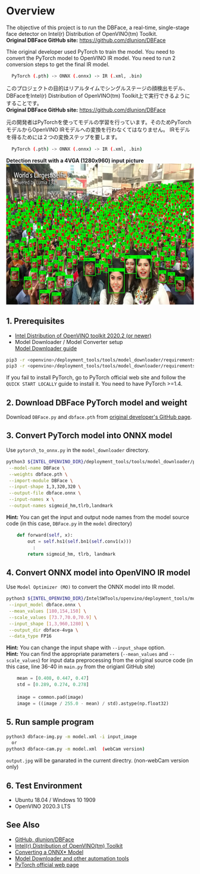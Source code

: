 # Overview
The objective of this project is to run the DBFace, a real-time, single-stage face detector on Intel(r) Distribution of OpenVINO(tm) Toolkit.  
**Original DBFace GitHub site:**
https://github.com/dlunion/DBFace

Thie original developer used PyTorch to train the model. You need to convert the PyTorch model to OpenVINO IR model. You need to run 2 conversion steps to get the final IR model.  
```sh
  PyTorch (.pth) -> ONNX (.onnx) -> IR (.xml, .bin)
```

このプロジェクトの目的はリアルタイムでシングルステージの顔検出モデル、DBFaceをIntel(r) Distribution of OpenVINO(tm) Toolkit上で実行できるようにすることです。  
**Original DBFace GitHub site:**
https://github.com/dlunion/DBFace

元の開発者はPyTorchを使ってモデルの学習を行っています。そのためPyTorchモデルからOpenVINO IRモデルへの変換を行わなくてはなりません。 IRモデルを得るためには２つの変換ステップを要します。
```sh
  PyTorch (.pth) -> ONNX (.onnx) -> IR (.xml, .bin)
```

**Detection result with a 4VGA (1280x960) input picture**
![output](resources/output.jpg)

## 1. Prerequisites
* [Intel Distribution of OpenVINO toolkit 2020.2 (or newer)](https://software.intel.com/content/www/us/en/develop/tools/openvino-toolkit.html)
* Model Downloader / Model Converter setup  
  [Model Downloader guide](https://docs.openvinotoolkit.org/latest/_tools_downloader_README.html)
```sh
pip3 -r <openvino>/deployment_tools/tools/model_downloader/requirements.in
pip3 -r <openvino>/deployment_tools/tools/model_downloader/requirements-pytorch.in
```
If you fail to install PyTorch, go to PyTorch official web site and follow the `QUICK START LOCALLY` guide to install it. You need to have PyTorch >=1.4.

## 2. Download DBFace PyTorch model and weight
Download `DBFace.py` and `dbface.pth` from [original developer's GitHub page](https://github.com/dlunion/DBFace/tree/master/model).


## 3. Convert PyTorch model into ONNX model

Use `pytorch_to_onnx.py` in the `model_downloader` directory.
```sh
python3 ${INTEL_OPENVINO_DIR}/deployment_tools/tools/model_downloader/pytorch_to_onnx.py \
 --model-name DBFace \
 --weights dbface.pth \
 --import-module DBFace \
 --input-shape 1,3,320,320 \
 --output-file dbface.onnx \
 --input-names x \
 --output-names sigmoid_hm,tlrb,landmark
```
**Hint:** You can get the input and output node names from the model source code (in this case, `DBFace.py` in the `model` directory)
```Python
    def forward(self, x):
        out = self.hs1(self.bn1(self.conv1(x)))
          :
        return sigmoid_hm, tlrb, landmark
```
## 4. Convert ONNX model into OpenVINO IR model

Use `Model Optimizer (MO)` to convert the ONNX model into IR model.

```sh
python3 ${INTEL_OPENVINO_DIR}/IntelSWTools/openvino/deployment_tools/model_optimizer/mo.py \
 --input_model dbface.onnx \
 --mean_values [180,154,150] \
 --scale_values [73.7,70.0,70.9] \
 --input_shape [1,3,960,1280] \
 --output_dir dbface-4vga \
 --data_type FP16
```

**Hint:** You can change the input shape with `--input_shape` option.  
**Hint:** You can find the appropriate parameters (`--mean_values` and `--scale_values`) for input data preprocessing from the original source code (in this case, line 36-40 in `main.py` from the origianl GitHub site)
```Python
    mean = [0.408, 0.447, 0.47]
    std = [0.289, 0.274, 0.278]

    image = common.pad(image)
    image = ((image / 255.0 - mean) / std).astype(np.float32)
```

## 5. Run sample program

```sh
python3 dbface-img.py -m model.xml -i input_image
  or
python3 dbface-cam.py -m model.xml  (webCam version)
```
`output.jpg` will be ganarated in the current directry. (non-webCam version only)  


## 6. Test Environment
- Ubuntu 18.04 / Windows 10 1909  
- OpenVINO 2020.3 LTS  


## See Also  
* [GitHub, dlunion/DBFace](https://github.com/dlunion/DBFace)
* [Intel(r) Distribution of OpenVINO(tm) Toolkit](https://software.intel.com/content/www/us/en/develop/tools/openvino-toolkit.html)
* [Converting a ONNX* Model](https://docs.openvinotoolkit.org/latest/_docs_MO_DG_prepare_model_convert_model_Convert_Model_From_ONNX.html)
* [Model Downloader and other automation tools](https://docs.openvinotoolkit.org/latest/_tools_downloader_README.html)
* [PyTorch official web page](https://pytorch.org/?utm_source=Google&utm_medium=PaidSearch&utm_campaign=%2A%2ALP+-+TM+-+General+-+HV+-+JP&utm_adgroup=Installing+PyTorch&utm_keyword=installing%20pytorch&utm_offering=AI&utm_Product=PyTorch&gclid=Cj0KCQjwudb3BRC9ARIsAEa-vUvjBVIyGnP31gCk__x1bquCw5HNX3Av0Mu0vwU75HBxgT79lCdwsuUaAoUFEALw_wcB)
